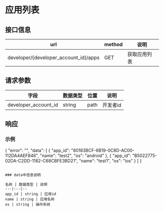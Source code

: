 # 应用列表

## 接口信息

url | method | 说明
---|---|--
developer/{developer_account_id}/apps | GET | 获取应用列表

## 请求参数

字段 | 数据类型 | 位置 | 说明
---|---|--|--
developer_account_id | string | path | 开发者id

## 响应
### 示例
{
    "error": "",
    "data": [
        {
            "app_id": "80183BCF-6B19-0C8D-AC00-112DA4AEF846",
            "name": "test2",
            "os": "android"
        },
        {
            "app_id": "B5022775-02DA-C2DD-1182-C68CBFE3BD21",
            "name": "test1",
            "os": "ios"
        }
    ]
}
```

### data中信息说明

名称 | 数据类型 | 说明
---|---|--
app_id | string | 应用id
name | string | 应用名称
os | string | 操作系统
